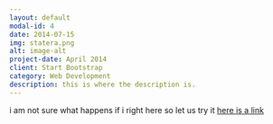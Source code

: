 ```yaml
---
layout: default
modal-id: 4
date: 2014-07-15
img: statera.png
alt: image-alt
project-date: April 2014
client: Start Bootstrap
category: Web Development
description: this is where the description is.
---
```


i am not sure what happens if i right here so let us try it [here is a link](/img/gcreport.pdf)
